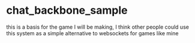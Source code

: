 # chat_backbone_sample

this is a basis for the game I will be making,
I think other people could use this system as 
a simple alternative to websockets for games like mine
